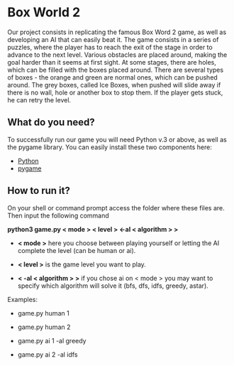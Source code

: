 # Box World 2

Our project consists in replicating the famous Box Word 2 game, as well as developing an AI that can easily beat it. The game consists in a series of puzzles, where the player has to reach the exit of the stage in order to advance to the next level. Various obstacles are placed around, making the goal harder than it seems at first sight. At some stages, there are holes, which can be filled with the boxes placed around. There are several types of boxes - the orange and green are normal ones, which can be pushed around. The grey boxes, called Ice Boxes, when pushed will slide away if there is no wall, hole or another box to stop them. If the player gets stuck, he can retry the level.

## What do you need?

To successfully run our game you will need Python v.3 or above, as well as the pygame library.
You can easily install these two components here:
* [Python](https://www.python.org/)
* [pygame](https://realpython.com/pygame-a-primer/#background-and-setup)

## How to run it?

On your shell or command prompt access the folder where these files are. Then input the following command

__python3 game.py < mode > < level > <-al < algorithm > >__

* __< mode >__ here you choose between playing yourself or letting the AI complete the level (can be human or ai).

* __< level >__ is the game level you want to play.

* __< -al < algorithm > >__ if you chose ai on < mode > you may want to specify which algorithm will solve it (bfs, dfs, idfs, greedy, astar).

Examples:

* game.py human 1

* game.py human 2

* game.py ai 1 -al greedy

* game.py ai 2 -al idfs
